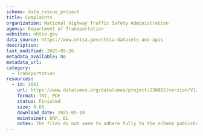 ```yaml
---
schema: data_rescue_project 
title: Complaints
organization: National Highway Traffic Safety Administration
agency: Department of Transportation
websites: nhtsa.gov
data_source: https://www.nhtsa.gov/nhtsa-datasets-and-apis
description: 
last_modified: 2025-05-26
metadata_available: No
metadata_url: 
category:
  - Transportation 
resources:
  - id: 1061
    url: https://www.datalumos.org/datalumos/project/230882/version/V1/view
    format: TXT, PDF
    status: Finished
    size: 0.68
    download_date: 2025-05-10
    maintainer: DRP, DL
    notes: The files do not seem to adhere fully to the schema published by the NHTSA (and uploaded to Data Lumos); however, not been able to track down other metadata.
---
```

